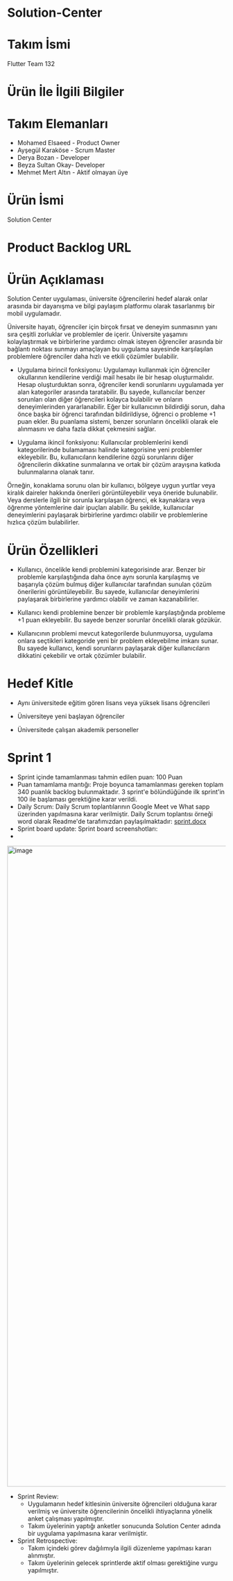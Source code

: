 # Solution-Center

# Takım İsmi
Flutter Team 132

# Ürün İle İlgili Bilgiler

# Takım Elemanları
- Mohamed Elsaeed - Product Owner
- Ayşegül Karaköse - Scrum Master
- Derya Bozan - Developer
- Beyza Sultan Okay- Developer 
- Mehmet Mert Altın - Aktif olmayan üye

# Ürün İsmi
Solution Center

# Product Backlog URL

# Ürün Açıklaması
Solution Center uygulaması, üniversite öğrencilerini hedef alarak onlar arasında bir dayanışma ve bilgi paylaşım platformu olarak tasarlanmış bir mobil uygulamadır. 

Üniversite hayatı, öğrenciler için birçok fırsat ve deneyim sunmasının yanı sıra çeşitli zorluklar ve problemler de içerir. Üniversite yaşamını kolaylaştırmak ve birbirlerine yardımcı olmak isteyen öğrenciler arasında bir bağlantı noktası sunmayı amaçlayan bu uygulama sayesinde karşılaşılan problemlere öğrenciler daha hızlı ve etkili çözümler bulabilir. 

- Uygulama birincil fonksiyonu: Uygulamayı kullanmak için öğrenciler okullarının kendilerine verdiği mail hesabı ile bir hesap oluşturmalıdır. Hesap oluşturduktan sonra, öğrenciler kendi sorunlarını uygulamada yer alan kategoriler arasında taratabilir. Bu sayede, kullanıcılar benzer sorunları olan diğer öğrencileri kolayca bulabilir ve onların deneyimlerinden yararlanabilir. Eğer bir kullanıcının bildirdiği sorun, daha önce başka bir öğrenci tarafından bildirildiyse, öğrenci o probleme +1 puan ekler. Bu puanlama sistemi, benzer sorunların öncelikli olarak ele alınmasını ve daha fazla dikkat çekmesini sağlar.

- Uygulama ikincil fonksiyonu: Kullanıcılar problemlerini kendi kategorilerinde bulamaması halinde kategorisine yeni problemler ekleyebilir. Bu, kullanıcıların kendilerine özgü sorunlarını diğer öğrencilerin dikkatine sunmalarına ve ortak bir çözüm arayışına katkıda bulunmalarına olanak tanır.

Örneğin, konaklama sorunu olan bir kullanıcı, bölgeye uygun yurtlar veya kiralık daireler hakkında önerileri görüntüleyebilir veya öneride bulunabilir. Veya derslerle ilgili bir sorunla karşılaşan öğrenci, ek kaynaklara veya öğrenme yöntemlerine dair ipuçları alabilir. Bu şekilde, kullanıcılar deneyimlerini paylaşarak birbirlerine yardımcı olabilir ve problemlerine hızlıca çözüm bulabilirler.

# Ürün Özellikleri
- Kullanıcı, öncelikle kendi problemini kategorisinde arar. Benzer bir problemle karşılaştığında daha önce aynı sorunla karşılaşmış ve başarıyla çözüm bulmuş diğer kullanıcılar tarafından sunulan çözüm önerilerini görüntüleyebilir. Bu sayede, kullanıcılar deneyimlerini paylaşarak birbirlerine yardımcı olabilir ve zaman kazanabilirler.

- Kullanıcı kendi problemine benzer bir problemle karşılaştığında probleme +1 puan ekleyebilir. Bu sayede benzer sorunlar öncelikli olarak gözükür.

- Kullanıcının problemi mevcut kategorilerde bulunmuyorsa, uygulama onlara seçtikleri kategoride yeni bir problem ekleyebilme imkanı sunar. Bu sayede kullanıcı, kendi sorunlarını paylaşarak diğer kullanıcıların dikkatini çekebilir ve ortak çözümler bulabilir.

# Hedef Kitle
- Aynı üniversitede eğitim gören lisans veya yüksek lisans öğrencileri

- Üniversiteye yeni başlayan öğrenciler

- Üniversitede çalışan akademik personeller

# Sprint 1
- Sprint içinde tamamlanması tahmin edilen puan: 100 Puan
- Puan tamamlama mantığı: Proje boyunca tamamlanması gereken toplam 340 puanlık backlog bulunmaktadır. 3 sprint'e bölündüğünde ilk sprint'in 100 ile başlaması gerektiğine karar verildi.
- Daily Scrum: Daily Scrum toplantılarının Google Meet ve What
sapp üzerinden yapılmasına karar verilmiştir. Daily Scrum toplantısı örneği word olarak Readme'de tarafımızdan paylaşılmaktadır: [sprint.docx](https://github.com/Malsaeed276/Soltion-Center/files/11782677/sprint.docx)
- Sprint board update: Sprint board screenshotları:
- 
<img width="1476" alt="image" src="https://github.com/Malsaeed276/Soltion-Center/assets/49440100/e124e201-6be2-4509-8e38-5cbd0e247519">


- Sprint Review: 
   * Uygulamanın hedef kitlesinin üniversite öğrencileri olduğuna karar verilmiş ve üniversite öğrencilerinin öncelikli ihtiyaçlarına yönelik anket çalışması yapılmıştır. 
   * Takım üyelerinin yaptığı anketler sonucunda Solution Center adında bir uygulama yapılmasına karar verilmiştir. 
- Sprint Retrospective:
   * Takım içindeki görev dağılımıyla ilgili düzenleme yapılması kararı alınmıştır.
   * Takım üyelerinin gelecek sprintlerde aktif olması gerektiğine vurgu yapılmıştır.
